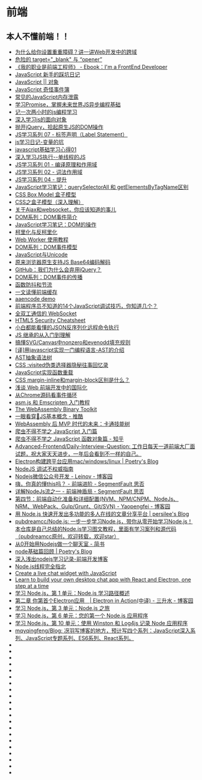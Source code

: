 # 前端

## 本人不懂前端！！
*   [为什么给你设置重重障碍？讲一讲Web开发中的跨域](https://zhuanlan.zhihu.com/p/39466226)
*   [危险的 target="_blank" 与 “opener”](https://paper.seebug.org/538/)
*   [《我的职业是前端工程师》 - Ebook：I'm a FrontEnd Developer ](https://github.com/phodal/fe)
*   [JavaScript 新手的踩坑日记](http://www.cocoachina.com/ios/20170619/19573.html)
*   [JavaScript || 对象](https://segmentfault.com/a/1190000008521798)
*   [JavaScript 奇怪事件簿](https://zhuanlan.zhihu.com/p/33986820)  
*   [常见的JavaScript内存泄露](https://github.com/zhansingsong/js-leakage-patterns)
*   [学习Promise，掌握未来世界JS异步编程基础](http://blog.guowenfh.com/2018/06/04/2018/learning-Promise/)
*   [记一次两小时的js编程学习](http://www.jianshu.com/p/15f2e1e70720)
*   [深入学习js的面向对象](https://www.jianshu.com/p/afdb33d01f6f)
*   [抛开jQuery，拾起原生JS的DOM操作](http://www.cnblogs.com/zjjDaily/p/9214519.html)
*   [JS学习系列 07 - 标签声明（Label Statement）](http://blog.liuxuan.site/2018/03/10/javascript_07_label_statement/)
*   [js学习日记-变量的坑](http://www.cnblogs.com/94pm/p/9174829.html)
*   [javascript基础学习心得01](http://www.cnblogs.com/endymion/p/9165134.html)
*   [深入学习JS执行--单线程的JS](http://www.cnblogs.com/Ry-yuan/p/7865480.html)
*   [JS学习系列 01 - 编译原理和作用域](https://blog.liuxuan.site/2017/02/10/javascript_01_principles_of_compiler/)
*   [JS学习系列 02 - 词法作用域](http://www.jianshu.com/p/47feedd77262)
*   [JS学习系列 04 - 提升](https://segmentfault.com/a/1190000008442442)
*   [JavaScript学习笔记：querySelectorAll 和 getElementsByTagName区别](https://www.w3cplus.com/javascript/querySelectorAll-vs-getElementsByTagName.html)
*   [CSS Box Model 盒子模型](http://www.cnblogs.com/polk6/p/css-boxModel.html)
*   [CSS之盒子模型（深入理解）](http://www.cnblogs.com/JiangLai/p/8595309.html)
*   [关于Ajax和websocket，你应该知道的事儿](http://www.woshipm.com/ucd/1051915.html)
*   [DOM系列：DOM事件简介](https://www.w3cplus.com/javascript/dom-event-intro.html)
*   [JavaScript学习笔记：DOM的操作](https://www.w3cplus.com/javascript/operate-dom.html)
*   [柯里化与反柯里化](http://www.cnblogs.com/walls/p/9357818.html)
*   [Web Worker 使用教程](http://www.ruanyifeng.com/blog/2018/07/web-worker.html)
*   [DOM系列：DOM事件模型](https://www.w3cplus.com/javascript/dom-model.html)
*   [JavaScript与Unicode](http://cjting.me/web2.0/js-and-unicode/)
*   [原来浏览器原生支持JS Base64编码解码](https://www.zhangxinxu.com/wordpress/2018/08/js-base64-atob-btoa-encode-decode/)
*   [GitHub：我们为什么会弃用jQuery？](http://developer.51cto.com/art/201809/583071.htm)
*   [DOM系列：DOM事件的传播](https://www.w3cplus.com/javascript/event-capturing-bubbling-javascript.html?utm_source=tuicool&utm_medium=referral)
*   [函数防抖和节流](http://www.jianshu.com/p/c8b86b09daf0?utm_source=tuicool&utm_medium=referral)
*   [一文读懂前端缓存](https://zhuanlan.zhihu.com/p/44789005?utm_source=tuicool&utm_medium=referral)
*   [aaencode demo](http://utf-8.jp/public/aaencode.html)
*   [前端程序员不知道的14个JavaScript调试技巧，你知道几个？](http://developer.51cto.com/art/201809/583772.htm?utm_source=tuicool&utm_medium=referral)
*   [全双工通信的 WebSocket](https://halfrost.com/websocket/?utm_source=tuicool&utm_medium=referral)
*   [HTML5 Security Cheatsheet](http://html5sec.org/)
*   [小白都能看懂的JSON反序列化远程命令执行](https://mp.weixin.qq.com/s?__biz=MjM5NjA0NjgyMA==&mid=2651068306&idx=2&sn=878c68f74dc3b69762809d18c3851e3c&chksm=bd1f85198a680c0f43d36babd936a62b0265629c0e3b74e86b434f07d584b1bebbf73f7be6d0&mpshare=1&scene=23&srcid=0927oFZpbjFSQWARsnkazD4K#rd)
*   [JS 继承的从入门到理解](https://mp.weixin.qq.com/s?__biz=MzU0OTExNzYwNg==&mid=2247484392&idx=1&sn=98c987fefeee199035270663e5e6fc79&chksm=fbb58821ccc20137403540702cda63d6cf8ed6fbddb00afd8b92358c52215faae6ce01c67a9c&token=1831638337&lang=zh_CN&rd2werd=1&utm_source=tuicool&utm_medium=referral)
*   [搞懂SVG/Canvas中nonzero和evenodd填充规则](https://www.zhangxinxu.com/wordpress/2018/10/nonzero-evenodd-fill-mode-rule/)
*   [[译]用javascript实现一门编程语言-AST的介绍](https://juejin.im/post/5b6e86546fb9a04f9a5d066f?utm_source=tuicool&utm_medium=referral)
*   [AST抽象语法树](http://web.jobbole.com/95171/?utm_source=tuicool&utm_medium=referral)
*   [CSS :visited伪类选择器隐秘往事回忆录](https://www.zhangxinxu.com/wordpress/2018/10/css-visited-pseudo-class/)
*   [JavaScript实现函数重载](http://blog.liuxuan.site/2018/08/29/javascript_function_overload/?utm_source=tuicool&utm_medium=referral)
*   [CSS margin-inline和margin-block区别是什么？](https://www.zhangxinxu.com/wordpress/2018/10/diff-css-margin-inline-margin-block/)
*   [浅谈 Web 前端开发中的国际化](https://mp.weixin.qq.com/s/vqzvn-mwiFQmfPyuukPSWw?utm_source=tuicool&utm_medium=referral)
*   [从Chrome源码看事件循环](https://www.yinchengli.com/2018/11/04/chrome-event-loop/?utm_source=tuicool&utm_medium=referral)
*   [asm.js 和 Emscripten 入门教程](http://www.ruanyifeng.com/blog/2017/09/asmjs_emscripten.html)
*   [The WebAssembly Binary Toolkit](https://github.com/WebAssembly/wabt)
*   [一眼看穿👀JS基本概念 - 推酷](https://segmentfault.com/a/1190000017305051?utm_source=tuicool&utm_medium=referral)
*   [WebAssembly 后 MVP 时代的未来：卡通技能树](https://zhuanlan.zhihu.com/p/47966773)
*   [爬虫不得不学之 JavaScript 入门篇](https://zhuanlan.zhihu.com/p/56619530)
*   [爬虫不得不学之 JavaScript 函数对象篇 - 知乎](https://zhuanlan.zhihu.com/p/56734873)
*   [Advanced-Frontend/Daily-Interview-Question: 工作日每天一道前端大厂面试题，祝大家天天进步，一年后会看到不一样的自己。](https://github.com/Advanced-Frontend/Daily-Interview-Question)
*   [Electron构建跨平台应用mac/windows/linux | Poetry's Blog](http://blog.poetries.top/2019/01/06/electron-summary/)
*   [NodeJS 调试不权威指南](https://mp.weixin.qq.com/s/NR9fk6_6EVJ5w5ZB4ePuQw)
*   [Nodejs微信公众号开发 - Leinov - 博客园](https://www.cnblogs.com/leinov/p/9944994.html)
*   [嗨，你真的懂this吗？ - 前端进阶 - SegmentFault 思否](https://segmentfault.com/a/1190000018630013)
*   [详解NodeJs流之一 - 前端神盾局 - SegmentFault 思否](https://segmentfault.com/a/1190000018343723)
*   [第四节：前端自动化准备和详细配置(NVM、NPM/CNPM、NodeJs、NRM、WebPack、Gulp/Grunt、Git/SVN) - Yaopengfei - 博客园](https://www.cnblogs.com/yaopengfei/p/7551647.html)
*   [用 Node.js 快速开发出多功能的多人在线的文章分享平台 | persilee's Blog](https://h.lishaoy.net/adonisjs.html)
*   [pubdreamcc/Node.js: 一步一步学习Node.js，带你从零开始学习Node.js！本仓库是自己总结的Node.js学习图文教程，里面有学习案列和源代码（pubdreamcc原创，欢迎转载，欢迎star）](https://github.com/pubdreamcc/Node.js)
*   [从0开始用Nodejs做一个聊天室 - 简书](https://www.jianshu.com/p/b608a765519a)
*   [node基础篇回顾 | Poetry's Blog](http://blog.poetries.top/2019/03/09/node-base-review/)
*   [深入浅出nodejs学习记录-前端开发博客](http://caibaojian.com/nodejs-book-record.html)
*   [Node.js线程完全指北](https://mp.weixin.qq.com/s/CvouPP1WgA63S38L2lhvtw)
*   [Create a live chat widget with JavaScript](https://pusher.com/tutorials/chat-widget-javascript)
*   [Learn to build your own desktop chat app with React and Electron, one step at a time](https://www.freecodecamp.org/news/build-a-desktop-chat-app-with-react-electron-and-chatkit-744d168e6f2f/)
*   [学习 Node.js，第 1 单元：Node.js 学习路径概述](https://www.ibm.com/developerworks/cn/opensource/os-learn-node-unit-1-overview-nodejs-learning-path/index.html?ca=drs-&utm_source=tuicool&utm_medium=referral)
*   [第二章 你第首个Electron应用　| Electron in Action(中译) - 三升水 - 博客园](https://www.cnblogs.com/sanshengshui/p/11066103.html)
*   [学习 Node.js，第 3 单元：Node.js 之旅](https://www.ibm.com/developerworks/cn/opensource/os-learn-nodejs-tour-node/index.html)
*   [学习 Node.js，第 6 单元：您的第一个 Node.js 应用程序](https://www.ibm.com/developerworks/cn/opensource/os-tutorials-learn-nodejs-your-first-node-application/index.html?ca=drs-&utm_source=tuicool&utm_medium=referral)
*   [学习 Node.js，第 10 单元：使用 Winston 和 Log4js 记录 Node 应用程序](https://www.ibm.com/developerworks/cn/opensource/os-tutorials-learn-nodejs-winston/index.html?ca=drs-&utm_source=tuicool&utm_medium=referral)
*   [mqyqingfeng/Blog: 冴羽写博客的地方，预计写四个系列：JavaScript深入系列、JavaScript专题系列、ES6系列、React系列。](https://github.com/mqyqingfeng/Blog)
*   []()
*   []()
*   []()
*   []()
*   []()
*   []()
*   []()
*   []()
*   []()
*   []()
*   []()
*   []()
*   []()
*   []()
*   []()
*   []()
*   []()
*   []()
*   []()
*   []()
*   []()
